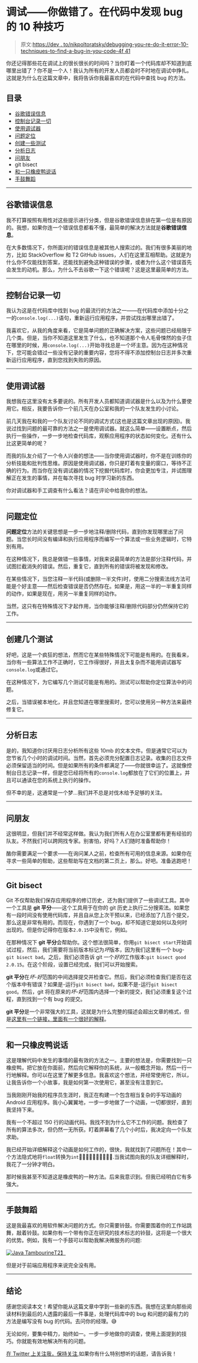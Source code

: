 # 调试——你做错了。在代码中发现 bug 的 10 种技巧

> 原文:[https://dev . to/nikpoltoratsky/debugging-you-re-do-it-error-10-techniques-to-find-a-bug-in-you-code-4f 41](https://dev.to/nikpoltoratsky/debugging-you-re-doing-it-wrong-10-techniques-to-find-a-bug-in-your-code-4f41)

你还记得那些花在调试上的很长很长的时间吗？当你盯着一个代码库却不知道到底哪里出错了？你不是一个人！我认为所有的开发人员都会时不时地在调试中挣扎。这就是为什么在这篇文章中，我将告诉你我最喜欢的在代码中查找 bug 的方法。

## [](#table-of-contents)目录

*   [谷歌错误信息](#google-error-message)
*   [控制台记录一切](#console-log-everything)
*   [使用调试器](#use-debugger)
*   [问题定位](#problem-localization)
*   [创建一些测试](#create-a-few-tests)
*   [分析日志](#analyze-logs)
*   [问朋友](#ask-a-friend)
*   git bisect
*   [和一只橡皮鸭说话](#talk-to-a-rubber-duck)
*   [手鼓舞蹈](#tambourine-dancing)

* * *

## [](#google-error-message)谷歌错误信息

我不打算按照有用性对这些提示进行分类，但是谷歌错误信息排在第一位是有原因的。我想，如果你连一个错误信息都看不懂，最简单的解决方法就是**谷歌错误信息**。

在大多数情况下，你所面对的错误信息是被其他人搜索过的。我们有很多美丽的地方，比如 StackOverflow 和 T2 GitHub issues，人们在这里互相帮助。这就是为什么你不仅能找到答案，还能找到避免这种错误的步骤，或者为什么这个错误首先会发生的动机。那么，为什么不去谷歌一下这个错误呢？这是这里最简单的方法。

* * *

## [](#console-log-everything)控制台记录一切

我认为这是在代码库中找到 bug 的最流行的方法之一——在代码库中添加十分之一的`console.log(...)`语句，重新运行应用程序，并尝试找出哪里出错了。

我喜欢它，从我的角度来看，它是简单问题的正确解决方案，这些问题已经局限于几个类。但是，当你不知道这里发生了什么，也不知道那个令人毛骨悚然的虫子住在哪里的时候，用`console.log(...)`开始寻找总是一个坏主意。因为在这种情况下，您可能会错过一些没有记录的重要内容，您将不得不添加控制台日志并多次重新运行应用程序，直到您找到失败的原因。

* * *

## [](#use-debugger)使用调试器

我想我在这里没有太多要说的。所有开发人员都知道调试器是什么以及为什么要使用它。相反，我要告诉你一个前几天在办公室和我的一个队友发生的小讨论。

前几天我在和我的一个队友讨论不同的调试方式(这也是这篇文章出现的原因)。我说过找到问题的最可靠的方法之一是使用调试器。就这么简单——设置断点，然后执行一些操作，一步一步地检查代码库，观察应用程序的状态如何变化。还有什么比这更简单的呢？

而我的队友介绍了一个令人兴奋的想法——当你使用调试器时，你不是在训练你的分析技能和批判性思维。原因是使用调试器，你只是盯着有变量的窗口，等待不正确的行为。而当你在没有调试器的情况下挖掘代码库时，你会更加专注，并试图理解正在发生的事情，并在每次寻找 bug 时学习新的东西。

你对调试器和手工调查有什么看法？请在评论中给我你的想法。

* * *

## [](#problem-localization)问题定位

**问题定位**方法的关键思想是一步一步地注释/删除代码，直到你发现哪里出了问题。当您长时间没有编译和执行应用程序而编写一个算法或一些业务逻辑时，它特别有用。

在这种情况下，我总是做错一些事情，对我来说最简单的方法是部分注释代码，并试图拦截消失的错误。然后，重复它，直到所有的错误将被发现和修改。

在某些情况下，当您注释一半代码(或删除一半文件)时，使用二分搜索法线方法可能是个好主意——然后检查错误是否仍然存在。如果是，用这一半的一半重复同样的动作，如果是现在，用另一半重复同样的动作。

当然，这只有在特殊情况下才起作用，当你能够注释/删除代码部分仍然保持它的工作。

* * *

## [](#create-a-few-tests)创建几个测试

好吧，这是一个疯狂的想法，然而它在某些特殊情况下可能是有用的。在我看来，当你有一些算法工作不正确时，它工作得很好，并且太复杂而不能用调试器写`console.log`或通过它。

在这种情况下，为它编写几个测试可能是有用的。测试可以帮助你定位算法中的问题。

之后，当错误被本地化，并且您知道在哪里搜索时，您可以使用另一种方法来最终修复它。

* * *

## [](#analyze-logs)分析日志

是的，我知道你讨厌用日志分析所有这些 10mb 的文本文件。但是通常它可以为您节省几个小时的调试时间。当然，首先必须充分配置日志记录。收集的日志文件必须保留适当的时间。但是如果所有的条件都满足了——你就很幸运了。这就像控制台日志记录一样，但是您已经将所有的`console.log`都放在了它们的位置上，并且可以通读在您的系统上执行的操作。

但不幸的是，这通常是一个梦...我们并不总是对伐木给予足够的关注。

* * *

## [](#ask-a-friend)问朋友

这很明显，但我们并不经常这样做。我认为我们所有人在办公室里都有更有经验的队友。不然我们可以跨网找专家。别害怕，好吗？人们随时准备帮助你！

酪你需要满足一个要求——在询问某人之前，检查所有可用的信息来源。如果你在寻求一些简单的帮助，这些帮助写在文档的第二页上，那么。好吧。准备逃跑吧！

* * *

## [](#git-bisect)Git bisect

Git 不仅帮助我们保存应用程序的修订历史，还为我们提供了一些调试工具。其中一个工具是 **git 平分**——这个工具用于在你的 git 历史上执行二分搜索法。如果您有一段时间没有使用代码库，并且自从您上次干预以来，已经添加了几百个提交，那么这是非常有用的。而现在，你遇到了一个 bug，却不知道它是如何以及何时出现的。但是你记得你在版本`2.0.15`中没有它，例如。

在那种情况下 **git 平分**会帮助你。这个想法很简单，你用`git bisect start`开始调试过程，然后，我们需要将当前版本标记为*坏*版本，因为我们这里有一个 bug-`git bisect bad`。之后，我们必须告诉 git 一个*好的*工作版本:`git bisect good 2.0.15`。在这个阶段，设置已经完成，我们可以开始搜索。

**git 平分**在*坏-好*范围的中间选择提交并检查它。然后，我们必须检查我们是否在这个版本中有错误？如果是-运行`git bisect bad`，如果不是-运行`git bisect good`。然后，git 将在原来的*坏-好*范围内选择一个新的提交，我们必须重复这个过程，直到找到一个有 bug 的提交。

**git 平分**是一个非常强大的工具，这就是为什么完整的描述会超出文章的格式，但是[这里有一个链接，里面有一个很好的解释](https://git-scm.com/docs/git-bisect)。

* * *

## [](#talk-to-a-rubber-duck)和一只橡皮鸭说话

这是理解代码中发生的事情的最有效的方法之一。主要的想法是，你需要找到一只橡皮鸭，把它放在你面前，然后向它解释你的系统，从一般概念开始，然后一行一行地解释。你可以在这里了解更多信息。我喜欢这个想法，并经常使用它，所以，让我告诉你一个小故事，我是如何第一次使用它，甚至没有注意到它。

当我刚刚开始我的程序员生涯时，我正在构建一个包含相当复杂的手写动画的 Android 应用程序。我小心翼翼地，一步一步地做了一个动画，一切都很好，直到我坚持下来。

我有一个不超过 150 行的动画代码。我找不到为什么它不工作的问题。我检查了所有的算法多次，但仍然一无所获。盯着屏幕看了几个小时后，我决定向一个队友求助。

我已经开始详细解释这个动画是如何工作的，很快，我就找到了问题所在！其中一个方法隐式地将`float`转换为`int`🤦‍♂️🤦‍♂️🤦‍♂️🤦‍♂️🤦‍♂️.当我试图向我的队友详细解释时，我花了一分钟才明白。

那时候我甚至不知道这是橡皮鸭的一种方法。后来我意识到。但我已经明白它有多强大。

* * *

## [](#tambourine-dancing)手鼓舞蹈

这是我最喜欢的用软件解决问题的方式。你只需要铃鼓。你需要围着你的工作站跳舞，敲着铃鼓。如果你有一个带有你正在研究的技术标志的铃鼓，这将是一个很大的优势。例如，我有一个手鼓可以帮助我解决微服务的问题:

[![Java Tambourine](../Images/7991ecf926af03f78f269ff7105c8320.png)T2】](https://res.cloudinary.com/practicaldev/image/fetch/s--1XiZtUAW--/c_limit%2Cf_auto%2Cfl_progressive%2Cq_auto%2Cw_880/https://i.ibb.co/j6mydhm/java-tambourine.jpg)

但是对于前端应用程序来说完全没有用。

* * *

## [](#conclusion)结论

感谢您阅读本文！希望你能从这篇文章中学到一些新的东西。我想在这里向那些阅读材料到最后的人透露的最后一件事是，处理代码库中的 bug 和问题的最有力的方法是编写没有 bug 的代码。去问你的经理。😅

无论如何，要集中精力，始终如一。一步一步地做你的调查，使用上面提到的技巧。你就能有效地解决所有的问题。

[在 Twitter 上关注我，保持关注](https://twitter.com/nikpoltoratsky),如果你有什么特别想听的话题，请告诉我！